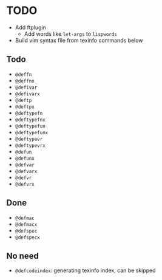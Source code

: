# TODO

- Add ftplugin
    - Add words like `let-args` to `lispwords`
- Build vim syntax file from texinfo commands below

## Todo

- `@deffn`
- `@deffnx`
- `@defivar`
- `@defivarx`
- `@deftp`
- `@deftpx`
- `@deftypefn`
- `@deftypefnx`
- `@deftypefun`
- `@deftypefunx`
- `@deftypevr`
- `@deftypevrx`
- `@defun`
- `@defunx`
- `@defvar`
- `@defvarx`
- `@defvr`
- `@defvrx`

## Done

- `@defmac`
- `@defmacx`
- `@defspec`
- `@defspecx`

## No need

- `@defcodeindex`: generating texinfo index, can be skipped
